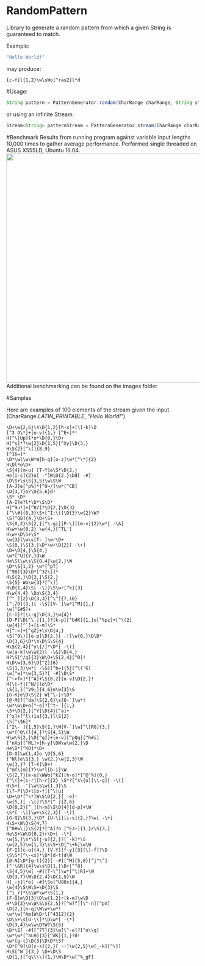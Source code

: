 RandomPattern
=============

Library to generate a random pattern from which a given String is guaranteed to match.

Example:

```java
"Hello World!"
```

may produce:

```
[c-f]l{1,2}\w\sWo[^ras2]l*d
```

#Usage:

```java
String pattern = PatternGenerator.random(CharRange charRange, String string);
```

or using an infinite Stream:

```java
Stream<String> patternStream = PatternGenerator.stream(CharRange charRange, String string);
```

#Benchmark
Results from running program against variable input lengths 10,000 times to gather average performance. Performed single threaded on ASUS X555LD, Ubuntu 16.04.
<img src='https://raw.github.com/gmtuca/RandomPattern/master/images/benchmark_small.png' width='600px'> <br />
Additional benchmarking can be found on the images folder.

#Samples

Here are examples of 100 elements of the stream given the input (CharRange.<i>LATIN_PRINTABLE</i>, <i>"Hello World!"</i>)

```
\D+\w{2,6}\s\D{1,2}[h-x]+[\[-k]\D
[^3 O\*]+[e-v]{1,} [^E<]*!
H[^\|Up]l*o*\D{0,}\D+
H[^s]*?\w{2}\D{1,5}[^Xy]\D{3,}
H\S{2}[^\(]{8,9}
[^16=]*
\D*\wl\w\W*W[h-q][o-z]\w*[^\*]{2}
H\Dl*o\D+
\S{4}[m-u] [T-Y]o\S*\D{2,}
He[i-s]{2}o[ -"]W\D{2,}\Dd[ -#]
\D\S+\s\S{3,5}\w\S\W
[A-J]e[^p%]*[^U~/]\w*[^CB]
\D{3,7}o?\D{5,6}d!
\S* \D*
[A-I]e?l*\D*\S\D*
H[^9u!]+[^BZ]?\D{2,}\D{3}
[^\\#]{0,3}\S+[^I;\(]\D{3}\w{2}\W?
\S[^Q8]{4,}\D+\S+
\S{0,2}\S{2,}[^\.gi][P-\]][m-v]{2}\w*[ -\&]
H\w+\w{0,2} \w{4,}[^TL']
H\w+\D\S+\S*
\w{3}l\w\s[T-_]\wr\D+
\S{0,}\S{3,}\D*\w+\D{2}[ -\+]
\D+\D{4,}\S{4,}
\w*[^U]{7,}d\W
He\Sl\w\s\S{0,4}\w{2,}\W
\D*\S{1,2} \w*[^pT]
[^9B]{3}\D*[^32\[]*
H\S{2,}\D{3,}\S{2,}
\S{5} Wo\w{3}?[^\]]
H\D{1,4}\S[ -\)]\S\wr[^k]{3}
H\w{4,4} \Do\S{3,4}
[^"_]{2}\D{3,3}[^\^]{7,10}
[^;/D]{3,}[ -\$][V-`]\w*[^M]{1,}
\w[^E#5]+
[C-I]?[\\-g]\D{3,}\w{4}!
[D-P]\D[^\.]{1,}?[k-p][^bdK]{1,}o[^%pz]+[^\(2]
\w{4}[^`]+[i-m]\S*
H[^:<]+[^gZ]+\s\D{4,}
\S[^9\)][e-p]\D{2,}[ -!]\w{0,}\D\D*
\D{3,6}\D*\s\D\S\S{4}
H\S{2,4}[^y\{/]*\D*[ -\(]
\w[a-k]\w\w{2}[ -\&]\D{4,}
H?\S[^/g]{3}\W\D+\S{2,4}[^D]!
H\D\w{3,6}\D[^Z]{6}
\S{1,3}\w*[ -\&][^b=]{5}[^\('G]
\w[^w]*\w{3,5}?[ -#]\D\S*
[^~>f>]*[^A]+\S{0,2}[o-v]\D{2,}!
H[\[-f][^N/]lo\D*
\S{1,}[^V9;]{4,6}o\w{3}\S
[G-K]e\D\S{2} W[^\-]r\D*
[@-M]?[^da]\S{2,6}\s[Q-`]\w*!
\w*\w\D+o[^~o]?[^t~ ]{1,}
\S+\D{2,}[^Y]\D{4}[^a]+
[^x]+[^l\)1a]{3,}l\S{2}
\S[^\$6]*
[^2\- ]{1,5}\S{1,}\W[V-`]\w[^\[RG]{3,}
\w*[^0\(]{4,}?\S{4,5}\W
H\w\S{2,}\D[^qI]+[e-v][^pQg][^h#i]
[^nXp][^ML]+[h-y]\DW\w\w{2,}\D
He\D*[^KD]*\D+
[D-O]\w{1,4}o \D{5,6}
[^Nl]e\S{3,} \w{2,}\w{2,3}\W
\w{3,}? [T-X]\D+!
[^mf\|m]{7}\w*l[b-i]\W
\S{2,7}[e-u]\WWo[^kZ][h-o]*[^@'%]{0,}
[^\(]+[i-r][h-r]{2} \S*?[^s\{o][\\-g][ -\(]
H\S+[ -']\w\S\w{1,3}\S
[\?-P]\D+l[b-f][^\|u]
\D+\D*[^\*]W\S\D{2,}[_-e]!
\w{5,}[ -\(]?\S*[^ ]{2,6}
\D{0,2}[^_][h-m]\S\D{4}[d-p]+\W
\S*[ -\)]\w+\S{2,3}[ -\)]
[G-Q]\S{3,}\D? [U-\]][i-s]{2,}?\w[ -\+]
H\S+\W\D\S{4,7}
[^0#w\|]\S{2}?[^A]?o [^EJ~]{1,}r\S{3,}
He\S+\W\D{0,2}r\D+[ -\*]
\w{5,}\s*\S[j-u]{2,}?[`-k]*\S
\w{2,5}\w{1,3}\s\S+\D[^\+h]\w\W
[F-I][c-o]{4,} [V-Y][f-y]{3}[\]-f]?\D
\S\S*[^\-<x]*\D*[d-t]d\W
[@-N]\D*[g-t]{2}[ -#][^M]{5,8}[^j"\^]
[^'\&R]{4}\w\s\D{1,}\D+[^"8]
\S{4,5}\w[ -#][T-\^]\w*[^\|R]+\W
\D{3,7}\W\D{2,4}\D{1,5}\W
H[_-j]l*o[ -#]\So[^U80x]{4,}
\w{4}\S\W\S+\D{3}\S
[^i_r]*\S\W*\w*\S{1,}
[F-Q]e\D{3}\D\w{1,2}r[k-m]\w\D
H*\D{3}\w\W\S\S{2,5}?[^w7f][\^-n][^pX]
\D{2,}[n-q]\W\w+\w*!
\w*\w[^Am]W\Drl[^4312]{2}
\D\S+\s[U-\\]*\D\w*[ -\*]
\D{3,4}\w\w\D?W?\S{5}
\D*\S[ -#][^7T]{3}\w[\^-e]?[^n\\q]
\w*\w*[^aLH]{3}[^dK]{1,}?d!
\w*[g-t]\D{3}\D\D*\S?
\D*[^9]\D[c-s]{2,}[ -!]\w{2,5}\w[_-k][^\]]
H\S[^W`]{3,} \D+\D\S
\D{1,}[^q\\\\]{1,}\W\D*\w[^%_gF]
```
